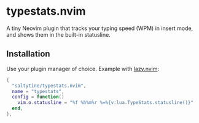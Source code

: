 # typestats.nvim

A tiny Neovim plugin that tracks your typing speed (WPM) in insert mode, and shows them in the built-in statusline.

## Installation

Use your plugin manager of choice. Example with [lazy.nvim](https://github.com/folke/lazy.nvim):

```lua
{
  "saltytine/typestats.nvim",
  name = "typestats",
  config = function()
    vim.o.statusline = "%f %h%m%r %=%{v:lua.TypeStats.statusline()}"
  end,
},
```
